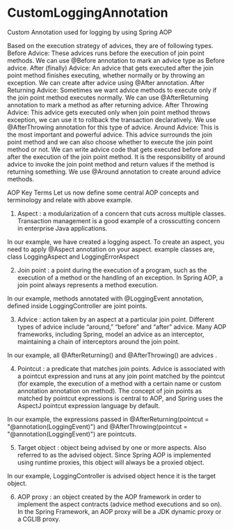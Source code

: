 # CustomLoggingAnnotation
Custom Annotation used for logging by using Spring AOP

Based on the execution strategy of advices, they are of following types.
Before Advice: These advices runs before the execution of join point methods. We can use @Before annotation to mark an advice type as Before advice.
After (finally) Advice: An advice that gets executed after the join point method finishes executing, whether normally or by throwing an exception. We can create after advice using @After annotation.
After Returning Advice: Sometimes we want advice methods to execute only if the join point method executes normally. We can use @AfterReturning annotation to mark a method as after returning advice.
After Throwing Advice: This advice gets executed only when join point method throws exception, we can use it to rollback the transaction declaratively. We use @AfterThrowing annotation for this type of advice.
Around Advice: This is the most important and powerful advice. This advice surrounds the join point method and we can also choose whether to execute the join point method or not. We can write advice code that gets executed before and after the execution of the join point method. It is the responsibility of around advice to invoke the join point method and return values if the method is returning something. We use @Around annotation to create around advice methods.

AOP Key Terms
Let us now define some central AOP concepts and terminology and relate with above example.
1) Aspect : a modularization of a concern that cuts across multiple classes. Transaction management is a good example of a crosscutting concern in enterprise Java applications.

In our example, we have created a logging aspect. To create an aspect, you need to apply @Aspect annotation on your aspect.
example classes are,  class LoggingAspect and LoggingErrorAspect

2) Join point : a point during the execution of a program, such as the execution of a method or the handling of an exception. In Spring AOP, a join point always represents a method execution.

In our example, methods annotated with @LoggingEvent annotation, defined inside LoggingController are joint points.

3) Advice : action taken by an aspect at a particular join point. Different types of advice include “around,” “before” and “after” advice. Many AOP frameworks, including Spring, model an advice as an interceptor, maintaining a chain of interceptors around the join point.

In our example, all @AfterReturning() and @AfterThrowing()  are advices .

4) Pointcut : a predicate that matches join points. Advice is associated with a pointcut expression and runs at any join point matched by the pointcut (for example, the execution of a method with a certain name or custom annotation annotation on method). The concept of join points as matched by pointcut expressions is central to AOP, and Spring uses the AspectJ pointcut expression language by default.

In our example, the expressions passed in @AfterReturning(pointcut = "@annotation(LoggingEvent)") and @AfterThrowing(pointcut = "@annotation(LoggingEvent)")   are pointcuts.

5) Target object : object being advised by one or more aspects. Also referred to as the advised object. Since Spring AOP is implemented using runtime proxies, this object will always be a proxied object.

In our example, LoggingController is advised object hence it is the target object.

6) AOP proxy : an object created by the AOP framework in order to implement the aspect contracts (advice method executions and so on). In the Spring Framework, an AOP proxy will be a JDK dynamic proxy or a CGLIB proxy.
